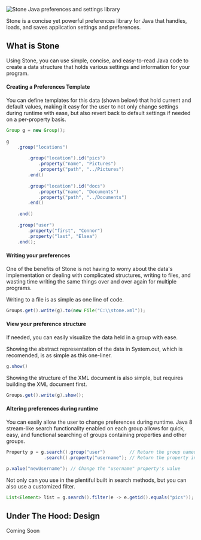 ![Stone Java preferences and settings library](http://i.imgur.com/vWuI5Ib.png)

Stone is a concise yet powerful preferences library for Java that handles, loads, and saves application settings and preferences.

## What is Stone
Using Stone, you can use simple, concise, and easy-to-read Java code to create a data structure that holds various settings and information for your program.

#### Creating a Preferences Template
You can define templates for this data (shown below) that hold current and default values, making it easy for the user to not only change settings during runtime with ease, but also revert back to default settings if needed on a per-property basis.

```java
Group g = new Group();
		
g
	.group("locations")
				
		.group("location").id("pics")
			.property("name", "Pictures")
			.property("path", "../Pictures")
		.end()
				
		.group("location").id("docs")
			.property("name", "Documents")
			.property("path", "../Documents")
		.end()
				
	.end()
			
	.group("user")
		.property("first", "Connor")
		.property("last", "Elsea")
	.end();
```

#### Writing your preferences
One of the benefits of Stone is not having to worry about the data's implementation or dealing with complicated structures, writing to files, and wasting time writing the same things over and over again for multiple programs.

Writing to a file is as simple as one line of code.

```java
Groups.get().write(g).to(new File("C:\\stone.xml"));
```

#### View your preference structure
If needed, you can easily visualize the data held in a group with ease.

Showing the abstract representation of the data in System.out, which is recomended, is as simple as this one-liner.

```java
g.show()
```

Showing the structure of the XML document is also simple, but requires building the XML document first.

```java
Groups.get().write(g).show();
```

#### Altering preferences during runtime
You can easily allow the user to change preferences during runtime. Java 8 stream-like search functionality enabled on each group allows for quick, easy, and functional searching of groups containing properties and other groups.

```java
Property p = g.search().group("user")         // Return the group named "user"
              .search().property("username"); // Return the property in "user" named "username"
		
p.value("newUsername"); // Change the "username" property's value
```

Not only can you use in the plentiful built in search methods, but you can also use a customized filter.

```java
List<Element> list = g.search().filter(e -> e.getid().equals("pics"));
```

## Under The Hood: Design
Coming Soon